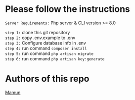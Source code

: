 # Please follow the instructions

`Server Requirements:` Php server & CLI version >= 8.0 <br>


`step 1:` clone this git repository <br>
`step 2:` copy .env.example to .env <br>
`step 3:` Configure database info in .env <br>
`step 4:` run command <code>composer install</code> <br>
`step 5:` run command <code>php artisan migrate</code><br>
`step 6:` run command <code>php artisan key:generate</code> <br>
# Authors of this repo

[Mamun](https://abdullahalmamun.xyz) <br>
